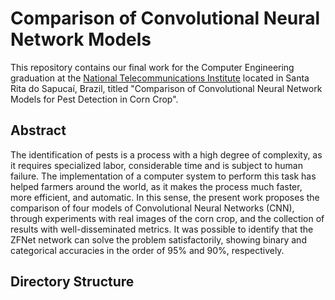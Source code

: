 # Comparison of Convolutional Neural Network Models

This repository contains our final work for the Computer Engineering graduation at the [National Telecommunications Institute](http://inatel.br/) located in Santa Rita do Sapucaí, Brazil, titled "Comparison of Convolutional Neural Network Models for Pest Detection in Corn Crop".

## Abstract

The identification of pests is a process with a high degree of complexity, as it requires specialized labor, considerable time and is subject to human failure. The implementation of a computer system to perform this task has helped farmers around the world, as it makes the process much faster, more efficient, and automatic. In this sense, the present work proposes the comparison of four models of Convolutional Neural Networks (CNN), through experiments with real images of the corn crop, and the collection of results with well-disseminated metrics. It was possible to identify that the ZFNet network can solve the problem satisfactorily, showing binary and categorical accuracies in the order of 95% and 90%, respectively.

## Directory Structure
